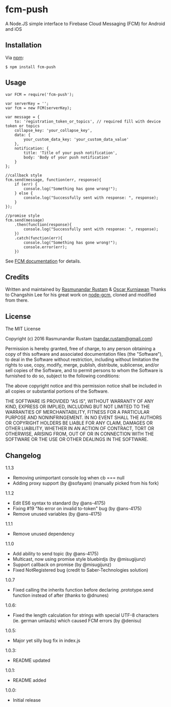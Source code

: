 fcm-push
========
A Node.JS simple interface to Firebase Cloud Messaging (FCM) for Android and iOS

## Installation

Via [npm][1]:

    $ npm install fcm-push

## Usage

    var FCM = require('fcm-push');

    var serverKey = '';
    var fcm = new FCM(serverKey);

    var message = {
        to: 'registration_token_or_topics', // required fill with device token or topics
        collapse_key: 'your_collapse_key', 
        data: {
            your_custom_data_key: 'your_custom_data_value'
        },
        notification: {
            title: 'Title of your push notification',
            body: 'Body of your push notification'
        }
    };
    
    //callback style
    fcm.send(message, function(err, response){
        if (err) {
            console.log("Something has gone wrong!");
        } else {
            console.log("Successfully sent with response: ", response);
        }
    });

    //promise style
    fcm.send(message)
        .then(function(response){
            console.log("Successfully sent with response: ", response);
        })
        .catch(function(err){
            console.log("Something has gone wrong!");
            console.error(err);
        })

See [FCM documentation][2] for details.

## Credits

Written and maintained by [Rasmunandar Rustam][3] & [Oscar Kurniawan][5]
Thanks to Changshin Lee for his great work on [node-gcm][4], cloned and modified from there.

## License

The MIT License

Copyright (c) 2016 Rasmunandar Rustam (nandar.rustam@gmail.com)

Permission is hereby granted, free of charge, to any person obtaining a copy of this software and associated documentation files (the "Software"), to deal in the Software without restriction, including without limitation the rights to use, copy, modify, merge, publish, distribute, sublicense, and/or sell copies of the Software, and to permit persons to whom the Software is furnished to do so, subject to the following conditions:

The above copyright notice and this permission notice shall be included in all copies or substantial portions of the Software.

THE SOFTWARE IS PROVIDED "AS IS", WITHOUT WARRANTY OF ANY KIND, EXPRESS OR IMPLIED, INCLUDING BUT NOT LIMITED TO THE WARRANTIES OF MERCHANTABILITY, FITNESS FOR A PARTICULAR PURPOSE AND NONINFRINGEMENT. IN NO EVENT SHALL THE AUTHORS OR COPYRIGHT HOLDERS BE LIABLE FOR ANY CLAIM, DAMAGES OR OTHER LIABILITY, WHETHER IN AN ACTION OF CONTRACT, TORT OR OTHERWISE, ARISING FROM, OUT OF OR IN CONNECTION WITH THE SOFTWARE OR THE USE OR OTHER DEALINGS IN THE SOFTWARE.

[1]: http://github.com/isaacs/npm
[2]: https://firebase.google.com/docs/cloud-messaging
[3]: mailto:nandar.rustam@gmail.com
[4]: https://github.com/h2soft/node-gcm
[5]: https://github.com/misugijunz

## Changelog
1.1.3
- Removing unimportant console log when cb === null
- Adding proxy support (by @sofayam) (manually picked from his fork)

1.1.2
- Edit ES6 syntax to standard (by @ans-4175) 
- Fixing #19 "No error on invalid to-token" bug (by @ans-4175)
- Remove unused variables (by @ans-4175)

1.1.1
 - Remove unused dependency

1.1.0
  - Add ability to send topic (by @ans-4175)
  - Multicast, now using promise style bluebirdjs (by @misugijunz)
  - Support callback on promise (by @misugijunz)
  - Fixed NotRegistered bug (credit to Saber-Technologies solution)

1.0.7
  
  - Fixed calling the inherits function before declaring .prototype.send function instead of after (thanks to @dnunes)

1.0.6: 

  - Fixed the length calculation for strings with special UTF-8 characters (ie. german umlauts) which caused FCM errors (by @denisu)

1.0.5:

  - Major yet silly bug fix in index.js

1.0.3:

  - README updated

1.0.1:

  - README added

1.0.0:

  - Initial release
